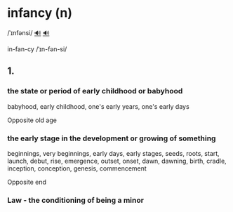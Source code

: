 # infancy (n)

/ˈɪnfənsi/ [🔊](https://www.oxfordlearnersdictionaries.com/media/english/uk_pron/i/inf/infan/infancy__gb_1.mp3) [🔊](https://www.oxfordlearnersdictionaries.com/media/english/us_pron/i/inf/infan/infancy__us_1.mp3)

in-fan-cy /ˈɪn-fən-si/

## 1.

### the state or period of early childhood or babyhood

babyhood, early childhood, one's early years, one's early days

Opposite old age

### the early stage in the development or growing of something

beginnings, very beginnings, early days, early stages, seeds, roots, start, launch, debut, rise, emergence, outset, onset, dawn, dawning, birth, cradle, inception, conception, genesis, commencement

Opposite end

### Law - the conditioning of being a minor